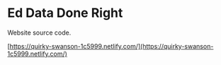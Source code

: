 # Ed Data Done Right

Website source code. 

[https://quirky-swanson-1c5999.netlify.com/](https://quirky-swanson-1c5999.netlify.com/)